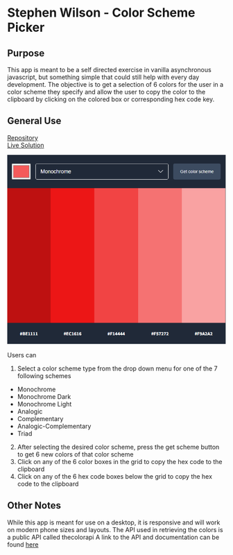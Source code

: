 # Stephen Wilson - Color Scheme Picker

## Purpose
This app is meant to be a self directed exercise in vanilla asynchronous javascript, but something simple that could still help with every day development. The objective is to get a selection of 6 colors for the user in a color scheme they specify and allow the user to copy the color to the clipboard by clicking on the colored box or corresponding hex code key.

## General Use
[Repository](https://github.com/wilso663/color-scheme)  
[Live Solution](https://wilso663.github.io/color-scheme/)

![image](/images/colors.png)

Users can
1) Select a color scheme type from the drop down menu for one of the 7 following schemes
  - Monochrome
  - Monochrome Dark
  - Monochrome Light
  - Analogic
  - Complementary
  - Analogic-Complementary
  - Triad
2) After selecting the desired color scheme, press the get scheme button to get 6 new colors of that color scheme
3) Click on any of the 6 color boxes in the grid to copy the hex code to the clipboard
4) Click on any of the 6 hex code boxes below the grid to copy the hex code to the clipboard


## Other Notes
While this app is meant for use on a desktop, it is responsive and will work on modern phone sizes and layouts. 
The API used in retrieving the colors is a public API called thecolorapi
A link to the API and documentation can be found [here](https://www.thecolorapi.com)